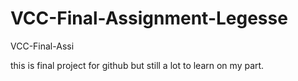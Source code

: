 # VCC-Final-Assignment-Legesse
VCC-Final-Assi


this is final project for github but still a lot to learn on my part.